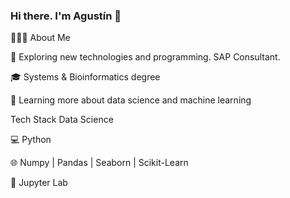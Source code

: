 ### Hi there. I'm Agustín 👋

👨🏻‍💻  About Me

🤔   Exploring new technologies and programming. SAP Consultant.

🎓   Systems & Bioinformatics degree

🌱   Learning more about data science and machine learning


Tech Stack Data Science

💻   Python

🌐   Numpy | Pandas | Seaborn | Scikit-Learn

🔧   Jupyter Lab

